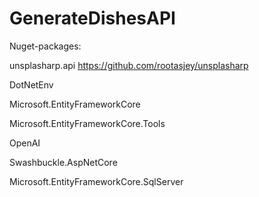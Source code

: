 # GenerateDishesAPI

Nuget-packages:

unsplasharp.api
https://github.com/rootasjey/unsplasharp 

DotNetEnv

Microsoft.EntityFrameworkCore

Microsoft.EntityFrameworkCore.Tools

OpenAI

Swashbuckle.AspNetCore

Microsoft.EntityFrameworkCore.SqlServer

